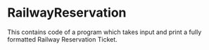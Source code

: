 # RailwayReservation
This contains code of a program which takes input and print a fully formatted Railway Reservation Ticket.
